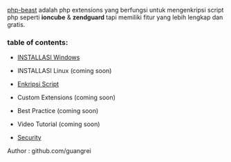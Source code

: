 [php-beast](https://github.com/liexusong/php-beast) adalah php extensions yang berfungsi untuk mengenkripsi script php seperti  **ioncube** &  **zendguard** tapi memiliki fitur yang lebih lengkap dan gratis.

 ### table of contents:

- [INSTALLASI Windows](https://github.com/guangrei/php-beast-book/blob/main/Windows.md)

- INSTALLASI Linux (coming soon) 

- [Enkripsi Script](https://github.com/guangrei/php-beast-book/blob/main/Enkripsi.md)

- Custom Extensions (coming soon) 

- Best Practice (coming soon) 

- Video Tutorial (coming soon) 

- [Security](https://github.com/guangrei/php-beast-book/blob/main/Security.md)

Author : github.com/guangrei

